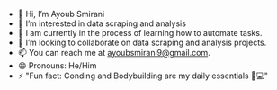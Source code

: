 - 👋 Hi, I’m Ayoub Smirani
- 👀 I’m interested in data scraping and analysis
- 🌱 I am currently in the process of learning how to automate tasks.
- 💞️ I’m looking to collaborate on data scraping and analysis projects.
- 📫 You can reach me at ayoubsmirani9@gmail.com.
- 😄 Pronouns: He/Him
- ⚡ "Fun fact: Conding and Bodybuilding are my daily essentials 💪💻"

<!---
AyoubSmirani7080/AyoubSmirani7080 is a ✨ special ✨ repository because its `README.md` (this file) appears on your GitHub profile.
You can click the Preview link to take a look at your changes.
--->
